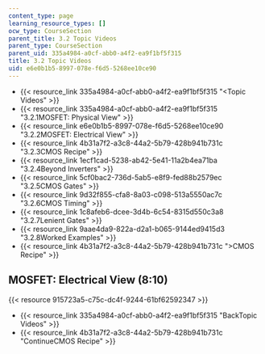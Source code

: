 ```yaml
---
content_type: page
learning_resource_types: []
ocw_type: CourseSection
parent_title: 3.2 Topic Videos
parent_type: CourseSection
parent_uid: 335a4984-a0cf-abb0-a4f2-ea9f1bf5f315
title: 3.2 Topic Videos
uid: e6e0b1b5-8997-078e-f6d5-5268ee10ce90
---
```


*   {{< resource_link 335a4984-a0cf-abb0-a4f2-ea9f1bf5f315 "\<Topic Videos" >}}
*   {{< resource_link 335a4984-a0cf-abb0-a4f2-ea9f1bf5f315 "3.2.1MOSFET: Physical View" >}}
*   {{< resource_link e6e0b1b5-8997-078e-f6d5-5268ee10ce90 "3.2.2MOSFET: Electrical View" >}}
*   {{< resource_link 4b31a7f2-a3c8-44a2-5b79-428b941b731c "3.2.3CMOS Recipe" >}}
*   {{< resource_link 1ecf1cad-5238-ab42-5e41-11a2b4ea71ba "3.2.4Beyond Inverters" >}}
*   {{< resource_link 5cf0bac2-736d-5ab5-e8f9-fed88b2579ec "3.2.5CMOS Gates" >}}
*   {{< resource_link 9d32f855-cfa8-8a03-c098-513a5550ac7c "3.2.6CMOS Timing" >}}
*   {{< resource_link 1c8afeb6-dcee-3d4b-6c54-8315d550c3a8 "3.2.7Lenient Gates" >}}
*   {{< resource_link 9aae4da9-822a-d2a1-b065-9144ed9415d3 "3.2.8Worked Examples" >}}
*   {{< resource_link 4b31a7f2-a3c8-44a2-5b79-428b941b731c "\>CMOS Recipe" >}}

MOSFET: Electrical View (8:10)
------------------------------

{{< resource 915723a5-c75c-dc4f-9244-61bf62592347 >}}

*   {{< resource_link 335a4984-a0cf-abb0-a4f2-ea9f1bf5f315 "BackTopic Videos" >}}
*   {{< resource_link 4b31a7f2-a3c8-44a2-5b79-428b941b731c "ContinueCMOS Recipe" >}}